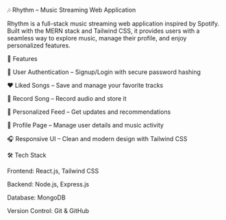 🎶 Rhythm – Music Streaming Web Application

Rhythm is a full-stack music streaming web application inspired by Spotify. Built with the MERN stack and Tailwind CSS, it provides users with a seamless way to explore music, manage their profile, and enjoy personalized features.

🚀 Features

🔑 User Authentication – Signup/Login with secure password hashing

❤️ Liked Songs – Save and manage your favorite tracks

🎤 Record Song – Record audio and store it

📰 Personalized Feed – Get updates and recommendations

👤 Profile Page – Manage user details and music activity

🎧 Responsive UI – Clean and modern design with Tailwind CSS

🛠️ Tech Stack

Frontend: React.js, Tailwind CSS

Backend: Node.js, Express.js

Database: MongoDB

Version Control: Git & GitHub
